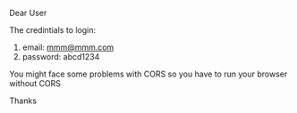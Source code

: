 Dear User

The credintials to login:
1. email: mmm@mmm.com
2. password: abcd1234

You might face some problems with CORS so you have to run your browser without CORS

Thanks
